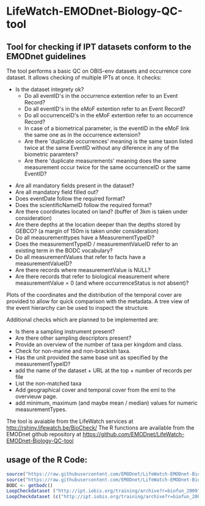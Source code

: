 # LifeWatch-EMODnet-Biology-QC-tool

## Tool for checking if IPT datasets conform to the EMODnet guidelines 
The tool performs a basic QC on OBIS-env datasets and occurrence core dataset.  It allows checking of multiple IPTs at once. It checks:

- Is the dataset integrety ok?
  * Do all eventID's in the occurrence extention refer to an Event Record?
  * Do all eventID's in the eMoF extention refer to an Event Record?
  * Do all occurrenceID's in the eMoF extention refer to an occurrence Record?
  * In case of a biometrical parameter, is the eventID in the eMoF link the same one as in the occurrence extension?
  * Are there 'duplicate occurrences' meaning is the same taxon listed twice at the same EventID without any diference in any of the biometric paramters?
  * Are there 'duplicate measurements' meaning does the same measurement occur twice for the same occurrenceID or the same EventID?
*    Are all mandatory fields present in the dataset?
*    Are all mandatory field filled out?
*    Does eventDate follow the required format?
*    Does the scientificNameID follow the required format?
*    Are there coordinates located on land? (buffer of 3km is taken under consideration)
*    Are there depths at the location deeper than the depths stored by GEBCO? (a margin of 150m is taken under consideration)
*    Do all measurementtypes have a MeasurementTypeID?
*    Does the measurementTypeID / measurementValueID refer to an existing term in the BODC vocabulary?
*    Do all measurementValues that refer to facts have a measurementValueID?
*    Are there records where measurementValue is NULL?
*    Are there records that refer to biological measurement  where measurementValue = 0 (and where occurrenceStatus is not absent)?

Plots of the coordinates and the distribution of the temporal cover are provided to allow for quick comparison with the metadata. A tree view of the event hierarchy can be used to inspect the structure.

Additional checks which are planned to be implemented are:

 *   Is there a sampling instrument present?
 *   Are there other sampling descriptors present?
 *   Provide an overview of the number of taxa per kingdom and class.
 *   Check for non-marine and non-brackish taxa.
 *   Has the unit provided the same base unit as specified by the measurementTypeID?
 *   add the name of the dataset + URL at the top + number of records per file
 *   List the non-matched taxa
 *   Add geographical cover and temporal cover from the eml to the overvieuw page.
 *   add minimum, maximum (and maybe mean / median) values for numeric measurementTypes.
 
The tool is avaiable from the LifeWatch services at http://rshiny.lifewatch.be/BioCheck/
The R functions are available from the EMODnet github repository at https://github.com/EMODnet/LifeWatch-EMODnet-Biology-QC-tool


## usage of the R Code:
```R
source("https://raw.githubusercontent.com/EMODnet/LifeWatch-EMODnet-Biology-QC-tool/master/R/installallneededpackages.R")
source("https://raw.githubusercontent.com/EMODnet/LifeWatch-EMODnet-Biology-QC-tool/master/R/emodnetqc.R")
BODC <- getbodc()  
LoopCheckdataset ("http://ipt.iobis.org/training/archive?r=biofun_2009")
LoopCheckdataset (c("http://ipt.iobis.org/training/archive?r=biofun_2009", "http://ipt.vliz.be/eurobis/resource?r=benthic-fauna-arrabida-2007-2009"))
```
